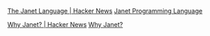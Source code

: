 
[The Janet Language | Hacker News](https://news.ycombinator.com/item?id=34843306)
[Janet Programming Language](https://janet-lang.org/)

[Why Janet? | Hacker News](https://news.ycombinator.com/item?id=35539255)
[Why Janet?](https://ianthehenry.com/posts/why-janet/)
